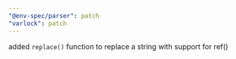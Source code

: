 ```yaml
---
"@env-spec/parser": patch
"varlock": patch
---
```


added `replace()` function to replace a string with support for ref()
